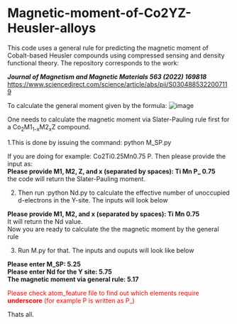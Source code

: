 # Magnetic-moment-of-Co2YZ-Heusler-alloys
This code uses a general rule for predicting the magnetic moment of Cobalt-based Heusler compounds using compressed sensing and density functional theory.
The repository corresponds to the work:  

***Journal of Magnetism and Magnetic Materials 563 (2022) 169818***   
https://www.sciencedirect.com/science/article/abs/pii/S0304885322007119

To calculate the general moment given by the formula:
![image](https://user-images.githubusercontent.com/27854932/232724701-ac4d3f50-8299-4521-9ce8-77d759c863ff.png)

One needs to calculate the magnetic moment via Slater-Pauling rule first for a Co<sub>2</sub>M1<sub>1-x</sub>M2<sub>x</sub>Z compound.    
     
1.This is done by issuing the command: python M_SP.py  
   
If you are doing for example: Co2Ti0.25Mn0.75 P. Then please provide the input as:  
**Please provide M1, M2, Z, and x (separated by spaces): Ti Mn P_ 0.75**  
the code will return the Slater-Pauling moment.  
   
2. Then run :python Nd.py to calculate the effective number of unoccupied d-electrons in the Y-site. The inputs will look below   
   
**Please provide M1, M2, and x (separated by spaces): Ti Mn 0.75**  
It will return the Nd value.  
Now you are ready to calculate the the magnetic moment by the general rule  
  
3. Run M.py for that. The inputs and ouputs will look like below   
    
**Please enter M_SP: 5.25  
Please enter Nd for the Y site: 5.75  
The magnetic moment via general rule: 5.17**   

   
<span style="color:red;">Please check atom_feature file to find out which elements require **underscore** (for example P is written as P_)</span>  

Thats all.
